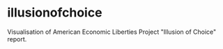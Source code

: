 # illusionofchoice
Visualisation of American Economic Liberties Project "Illusion of Choice" report.
